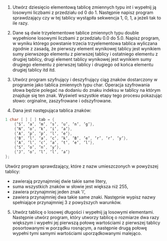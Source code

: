 1. Utwórz dziesięcio elementową tablicę zmiennych typu int i wypełnij ją losowymi liczbami z przedziału od 0 do 1. Następnie napisz program sprawdzający czy w tej tablicy wystąpiła sekwencja 1, 0, 1, a jeżeli tak to ile razy.

2. Dane są dwie trzyelementowe tablice zmiennych typu double wypełnione losowymi liczbami z przedziału 0.0 do 5.0. Napisz program, w wyniku którego powstanie trzecia trzyelementowa tablica wyliczana zgodnie z zasadą, że pierwszy element wynikowej tablicy jest wynikiem sumy pierwszego elementu z pierwszej tablicy i ostatniego elementu z drugiej tablicy, drugi element tablicy wynikowej jest wynikiem sumy drugiego elementu z pierwszej tablicy i drugiego od końca elementu drugiej tablicy itd itd.

3. Utwórz program szyfrujący i deszyfrujący ciąg znaków dostarczony w programie jako tablica zmiennych typu char. Operacja szyfrowania słowa będzie polegać na dodaniu do znaku indeksu w tablicy na którym znajduje się ten znak. Wyświetl wszystkie etapy tego procesu pokazując słowo: orginalne, zaszyfrowane i odszyfrowane.

4. Dana jest następująca tablica znaków:

``` java
1 char [ ] [ ] tab = {
    {’S’, ’a’, ’m’, ’s’, ’u’, ’n’, ’g’},
    {’N’, ’o’, ’k’, ’i’, ’a’},
    {’A’, ’p’, ’p’, ’l’, ’e’},
    {’B’, ’l’, ’a’, ’c’, ’k’, ’B’, ’e’, ’r’, ’r’, ’y’},
    {’A’, ’l’, ’c’, ’a’, ’t’, ’e’, ’l’},
    {’S’, ’o’, ’n’, ’y’},
    {’J’, ’o’, ’l’, ’l’, ’a’}
};
```

Utwórz program sprawdzający, które z nazw umieszczonych w powyższej tablicy:
* zawierają przynajmniej dwie takie same litery,
* suma wszystkich znaków w słowie jest większa niż 255,
* zawiera przynajmniej jeden znak ’i’,
* zawiera przynajmniej dwa takie same znaki.
Następnie wypisz nazwy spełniające przynajmniej 3 z powyższych warunków.

5. Utwórz tablicę o losowej długości i wypełnij ją losowymi elementami. Następnie utwórz program, który utworzy tablicę o rozmiarze dwa razy większym i wypełni jej pierwszą połowę wartościami z pierwszej tablicy posortowanymi w porządku rosnącym, a następnie drugą połowę wypełni tymi samymi wartościami uporządkowanymi malejąco.